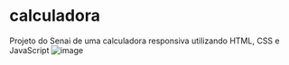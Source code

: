 # calculadora
Projeto do Senai de uma calculadora responsiva utilizando HTML, CSS e JavaScript
![image](https://github.com/amandasibeiro/calculadora/assets/88240895/c55543a4-9162-4f26-9b61-bb4208caf7f2)
